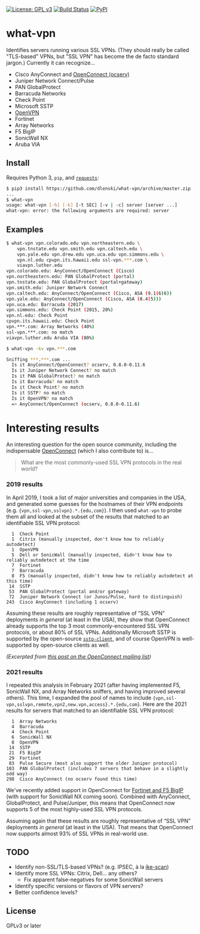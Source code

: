 [![License: GPL v3](https://img.shields.io/badge/License-GPL%20v3-blue.svg)](https://www.gnu.org/licenses/gpl-3.0)
[![Build Status](https://github.com/dlenski/what-vpn/workflows/test_and_release/badge.svg)](https://github.com/dlenski/what-vpn/actions?query=workflow%3Atest_and_release)
[![PyPI](https://img.shields.io/pypi/v/what-vpn.svg)](https://pypi.python.org/pypi/what-vpn)

# what-vpn

Identifies servers running various SSL VPNs. (They should really be called
"TLS-based" VPNs, but "SSL VPN" has become the de facto standard jargon.)
Currently it can recognize…

* Cisco AnyConnect and [OpenConnect (ocserv)](https://ocserv.gitlab.io/www)
* Juniper Network Connect/Pulse
* PAN GlobalProtect
* Barracuda Networks
* Check Point
* Microsoft SSTP
* [OpenVPN](https://openvpn.net/)
* Fortinet
* Array Networks
* F5 BigIP
* SonicWall NX
* Aruba VIA

## Install

Requires Python 3, `pip`, and [`requests`](https://docs.python-requests.org):

```sh
$ pip3 install https://github.com/dlenski/what-vpn/archive/master.zip
...
$ what-vpn
usage: what-vpn [-h] [-k] [-t SEC] [-v | -c] server [server ...]
what-vpn: error: the following arguments are required: server
```

## Examples

```sh
$ what-vpn vpn.colorado.edu vpn.northeastern.edu \
    vpn.tnstate.edu vpn.smith.edu vpn.caltech.edu \
    vpn.yale.edu vpn.drew.edu vpn.uca.edu vpn.simmons.edu \
    vpn.nl.edu cpvpn.its.hawaii.edu ssl-vpn.***.com \
    viavpn.luther.edu
vpn.colorado.edu: AnyConnect/OpenConnect (Cisco)
vpn.northeastern.edu: PAN GlobalProtect (portal)
vpn.tnstate.edu: PAN GlobalProtect (portal+gateway)
vpn.smith.edu: Juniper Network Connect
vpn.caltech.edu: AnyConnect/OpenConnect (Cisco, ASA (9.1(6)6))
vpn.yale.edu: AnyConnect/OpenConnect (Cisco, ASA (8.4(5)))
vpn.uca.edu: Barracuda (2017)
vpn.simmons.edu: Check Point (2015, 20%)
vpn.nl.edu: Check Point
cpvpn.its.hawaii.edu: Check Point
vpn.***.com: Array Networks (40%)
ssl-vpn.***.com: no match
viavpn.luther.edu Aruba VIA (80%)

$ what-vpn -kv vpn.***.com

Sniffing ***.***.com ...
  Is it AnyConnect/OpenConnect? ocserv, 0.8.0-0.11.6
  Is it Juniper Network Connect? no match
  Is it PAN GlobalProtect? no match
  Is it Barracuda? no match
  Is it Check Point? no match
  Is it SSTP? no match
  Is it OpenVPN? no match
  => AnyConnect/OpenConnect (ocserv, 0.8.0-0.11.6)
```

# Interesting results

An interesting question for the open source community, including the indispensable
[OpenConnect](https://www.infradead.org/openconnect) (which I also contribute to) is…

> What are the most commonly-used SSL VPN protocols in the real world?

### 2019 results

In April 2019, I took a list of major universities and companies in the USA, and
generated some guesses for the hostnames of their VPN endpoints
(e.g. `{vpn,ssl-vpn,sslvpn}.*.{edu,com}`). I then used `what-vpn` to probe them all
and looked at the subset of the results that matched to an identifiable SSL
VPN protocol:

```
  1  Check Point
  1  Citrix (manually inspected, don't know how to reliably autodetect)
  1  OpenVPN
  5  Dell or SonicWall (manually inspected, didn't know how to reliably autodetect at the time
  7  Fortinet
  7  Barracuda
  8  F5 (manually inspected, didn't know how to reliably autodetect at this time)
 14  SSTP
 53  PAN GlobalProtect (portal and/or gateway)
 72  Juniper Network Connect (or Junos/Pulse, hard to distinguish)
243  Cisco AnyConnect (including 1 ocserv)
```

Assuming these results are roughly representative of “SSL VPN” deployments
_in general_ (at least in the USA), they show that OpenConnect already supports
the top 3 most commonly-encountered SSL VPN protocols, or about 80% of SSL VPNs.
Additionally Microsoft SSTP is supported by the open-source
[`sstp-client`](http://sstp-client.sourceforge.net),
and of course OpenVPN is well-supported by open-source clients as well.

_(Excerpted from
[this post on the OpenConnect mailing list](https://lists.infradead.org/pipermail/openconnect-devel/2019-April/005335.html))_

### 2021 results

I repeated this analysis in February 2021 (after having implemented F5, SonicWall NX, and Array Networks sniffers, and
having improved several others). This time, I expanded the pool of names to include
`{vpn,ssl-vpn,sslvpn,remote,vpn2,new.vpn,access}.*.{edu,com}`. Here are the 2021 results for servers that matched to
an identifiable SSL VPN protocol:

```
  1  Array Networks
  4  Barracuda
  4  Check Point
  6  SonicWall NX
  8  OpenVPN
 14  SSTP
 21  F5 BigIP
 29  Fortinet
 83  Pulse Secure (most also support the older Juniper protocol)
103  PAN GlobalProtect (includes 7 servers that behave in a slightly odd way)
298  Cisco AnyConnect (no ocserv found this time)
```

We've recently added support in OpenConnect for [Fortinet and F5
BigIP](https://gitlab.com/openconnect/openconnect/-/merge_requests/169)
(with support for SonicWall NX coming soon). Combined with AnyConnect, GlobalProtect,
and Pulse/Juniper, this means that OpenConnect now supports 5 of the most highly-used
SSL VPN protocols.

Assuming again that these results are roughly representative of “SSL VPN” deployments
_in general_ (at least in the USA). That means that OpenConnect now supports almost
93% of SSL VPNs in real-world use.

## TODO

* Identify non-SSL/TLS-based VPNs? (e.g. IPSEC, à la [ike-scan](//github.com/royhills/ike-scan))
* Identify more SSL VPNs: Citrix, Dell… any others?
  * Fix apparent false-negatives for some SonicWall servers
* Identify specific versions or flavors of VPN servers?
* Better confidence levels?

## License

GPLv3 or later
